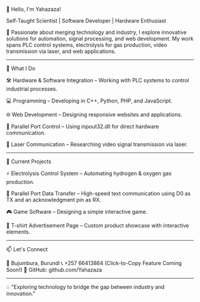 👋 Hello, I'm Yahazaza!

Self-Taught Scientist | Software Developer | Hardware Enthusiast

🚀 Passionate about merging technology and industry, I explore innovative solutions for automation, signal processing, and web development. My work spans PLC control systems, electrolysis for gas production, video transmission via laser, and web applications.


---

🔧 What I Do

🛠 Hardware & Software Integration – Working with PLC systems to control industrial processes.

💻 Programming – Developing in C++, Python, PHP, and JavaScript.

🌐 Web Development – Designing responsive websites and applications.

🎯 Parallel Port Control – Using inpout32.dll for direct hardware communication.

📡 Laser Communication – Researching video signal transmission via laser.



---

🔬 Current Projects

⚡ Electrolysis Control System – Automating hydrogen & oxygen gas production.

🔗 Parallel Port Data Transfer – High-speed text communication using D0 as TX and an acknowledgment pin as RX.

🎮 Game Software – Designing a simple interactive game.

👕 T-shirt Advertisement Page – Custom product showcase with interactive elements.



---

📫 Let's Connect

📍 Bujumbura, Burundi
📞 +257 66413864 (Click-to-Copy Feature Coming Soon!)
🔗 GitHub: github.com/Yahazaza


---

💡 "Exploring technology to bridge the gap between industry and innovation."

